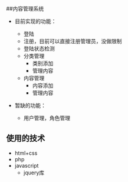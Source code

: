 

##内容管理系统
* 目前实现的功能：
    *  登陆
    *  注册，目前可以直接注册管理员，没做限制
    *  登陆状态检测
    *  分类管理
        *  类别添加
        *  管理内容
    *  内容管理
        *  内容添加
        *  管理内容
        
*  暂缺的功能：
   *  用户管理，角色管理 
   
## 使用的技术
*  html+css
*  php
*  javascript
    *  jquery库